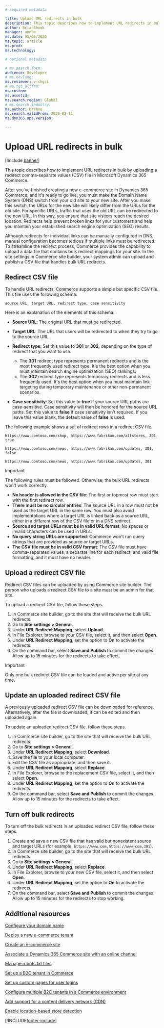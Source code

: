 ```yaml
---
# required metadata

title: Upload URL redirects in bulk 
description: This topic describes how to implement URL redirects in bulk by uploading a redirect comma-separate values (CSV) file in Microsoft Dynamics 365 Commerce.
author: BrianShook
manager: annbe
ms.date: 05/05/2020
ms.topic: article
ms.prod: 
ms.technology: 

# optional metadata

# ms.search.form: 
audience: Developer
# ms.devlang: 
ms.reviewer: v-chgri
# ms.tgt_pltfrm: 
ms.custom: 
ms.assetid: 
ms.search.region: Global
# ms.search.industry: 
ms.author: brshoo
ms.search.validFrom: 2020-02-11
ms.dyn365.ops.version: 

---
```


# Upload URL redirects in bulk

[!include [banner](includes/banner.md)]

This topic describes how to implement URL redirects in bulk by uploading a redirect comma-separate values (CSV) file in Microsoft Dynamics 365 Commerce.

After you've finished creating a new e-commerce site in Dynamics 365 Commerce, and it's ready to go live, you must make the Domain Name System (DNS) switch from your old site to your new site. After you make this switch, the URLs for the new site will likely differ from the URLs for the old site. For specific URLs, traffic that uses the old URL can be redirected to the new URL. In this way, you ensure that site visitors reach the desired location. Redirects help prevent broken links for your customers and help you maintain your established search engine optimization (SEO) results.

Although redirects for individual links can be manually configured in DNS, manual configuration becomes tedious if multiple links must be redirected. To streamline the redirect process, Commerce provides the capability to upload a data file that contains bulk redirect mappings for your site. In the site settings in Commerce site builder, your system admin can upload and publish a CSV file that handles bulk URL redirects.

## Redirect CSV file

To handle URL redirects, Commerce supports a simple but specific CSV file. This file uses the following schema:

`source URL, target URL, redirect type, case sensitivity`

Here is an explanation of the elements of this schema:

- **Source URL**: The original URL that must be redirected.
- **Target URL**: The URL that users will be redirected to when they try to go to the source URL.
- **Redirect type**: Set this value to **301** or **302**, depending on the type of redirect that you want to use.

    - The **301** redirect type represents permanent redirects and is the most frequently used redirect type. It's the best option when you must maintain search engine optimization (SEO) rankings.
    - The **302** redirect type represents temporary redirects and is less frequently used. It's the best option when you must maintain link targeting during temporary maintenance or other non-permanent scenarios.

- **Case sensitivity**: Set this value to **true** if your source URL paths are case-sensitive. Case sensitivity will then be honored for the source URL paths. Set this value to **false** if case sensitivity isn't required. If you leave this value blank, the default value of **false** is used.

The following example shows a set of redirect rows in a redirect CSV file.

```plaintext
https://www.contoso.com/shop, https://www.fabrikam.com/allstores, 301, true

https://www.contoso.com/news, https://www.fabrikam.com/updates, 301, false

https://www.contoso.com/news, https://www.fabrikam.com/updates, 301
```

> [!IMPORTANT]
> The following rules must be followed. Otherwise, the bulk URL redirects won't work correctly.
>
> - **No header is allowed in the CSV file**: The first or topmost row must start with the first redirect row.
> - **There must be no circular entries**: The source URL in a row must not be used as the target URL in the same row. You must also avoid implementations where a target URL is linked back as a source URL, either in a different row of the CSV file or in a DNS redirect.
> - **Source and target URLs must be in valid URL format**: No spaces or invalid characters can be used in URLs.
> - **No query string URLs are supported**: Commerce won't run query strings that are provided as source or target URLs.
> - **The CSV file must be in valid CSV format**: The CSV file must have comma-separated values, a separate line for each redirect, and valid file formatting, and it must have no header.

## Upload a redirect CSV file

Redirect CSV files can be uploaded by using Commerce site builder. The person who uploads a redirect CSV file to a site must be an admin for that site.

To upload a redirect CSV file, follow these steps.

1. In Commerce site builder, go to the site that will receive the bulk URL redirects.
1. Go to **Site settings \> General**.
1. Under **URL Redirect Mapping**, select **Upload**.
1. In File Explorer, browse to your CSV file, select it, and then select **Open**.
1. Under **URL Redirect Mapping**, set the option to **On** to activate the redirects.
1. On the command bar, select **Save and Publish** to commit the changes. Allow up to 15 minutes for the redirects to take effect.

> [!IMPORTANT]
> Only one bulk redirect CSV file can be loaded and active per site at any time.

## Update an uploaded redirect CSV file

A previously uploaded redirect CSV file can be downloaded for reference. Alternatively, after the file is downloaded, it can be edited and then uploaded again.

To update an uploaded redirect CSV file, follow these steps.

1. In Commerce site builder, go to the site that will receive the bulk URL redirects.
1. Go to **Site settings \> General**.
1. Under **URL Redirect Mapping**, select **Download**.
1. Save the file to your local computer.
1. Edit the CSV file as appropriate, and then save it.
1. Under **URL Redirect Mapping**, select **Replace**.
1. In File Explorer, browse to the replacement CSV file, select it, and then select **Open**.
1. Under **URL Redirect Mapping**, set the option to **On** to activate the redirects.
1. On the command bar, select **Save and Publish** to commit the changes. Allow up to 15 minutes for the redirects to take effect.

## Turn off bulk redirects

To turn off the bulk redirects in an uploaded redirect CSV file, follow these steps.

1. Create and save a new CSV file that has valid but nonexistent source and target URLs (for example, `https://www.com,https://www.com,301`).
1. In Commerce site builder, go to the site that will receive the bulk URL redirects.
1. Go to **Site settings \> General**.
1. Under **URL Redirect Mapping**, select **Replace**.
1. In File Explorer, browse to  your new CSV file, select it, and then select **Open**.
1. Under **URL Redirect Mapping**, set the option to **On** to activate the redirects. 
1. On the command bar, select **Save and Publish** to commit the changes. Allow up to 15 minutes for the redirects to stop working.

## Additional resources

[Configure your domain name](configure-your-domain-name.md)

[Deploy a new e-commerce tenant](deploy-ecommerce-site.md)

[Create an e-commerce site](create-ecommerce-site.md)

[Associate a Dynamics 365 Commerce site with an online channel](associate-site-online-store.md)

[Manage robots.txt files](manage-robots-txt-files.md)

[Set up a B2C tenant in Commerce](set-up-B2C-tenant.md)

[Set up custom pages for user logins](custom-pages-user-logins.md)

[Configure multiple B2C tenants in a Commerce environment](configure-multi-B2C-tenants.md)

[Add support for a content delivery network (CDN)](add-cdn-support.md)

[Enable location-based store detection](enable-store-detection.md)


[!INCLUDE[footer-include](../includes/footer-banner.md)]
